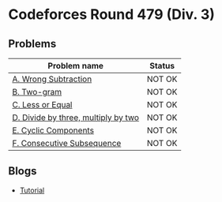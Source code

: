 # Codeforces Round 479 (Div. 3)

## Problems

|Problem name|Status|
|------------|---------|
| [A. Wrong Subtraction](problems/A._Wrong_Subtraction.md)|NOT OK|
| [B. Two-gram](problems/B._Two-gram.md)|NOT OK|
| [C. Less or Equal](problems/C._Less_or_Equal.md)|NOT OK|
| [D. Divide by three, multiply by two](problems/D._Divide_by_three,_multiply_by_two.md)|NOT OK|
| [E. Cyclic Components](problems/E._Cyclic_Components.md)|NOT OK|
| [F. Consecutive Subsequence](problems/F._Consecutive_Subsequence.md)|NOT OK|
## Blogs

- [Tutorial](blogs/Tutorial.md)
